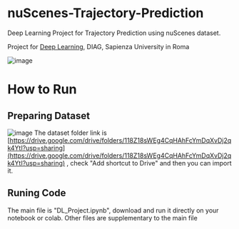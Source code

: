 # nuScenes-Trajectory-Prediction
Deep Learning Project for Trajectory Prediction using nuScenes dataset.

Project for [Deep Learning](https://sites.google.com/diag.uniroma1.it/fabriziosilvestri/home/teaching/deep-learning), DIAG, Sapienza University in Roma

![image](https://user-images.githubusercontent.com/24941293/189555310-370e716e-14df-4660-b204-bd3fb54dd4eb.png)



# How to Run

## Preparing Dataset

![image](https://user-images.githubusercontent.com/24941293/189555084-af18bdb3-cbd1-406c-ae95-97f6e443775b.png)
The dataset folder link is [https://drive.google.com/drive/folders/118Z18sWEg4CqHAhFcYmDqXvDj2qk4YtI?usp=sharing](https://drive.google.com/drive/folders/118Z18sWEg4CqHAhFcYmDqXvDj2qk4YtI?usp=sharing) , check "Add shortcut to Drive" and then you can import it.

## Runing Code
The main file is "DL_Project.ipynb", download and run it directly on your notebook or colab. Other files are supplementary to the main file
